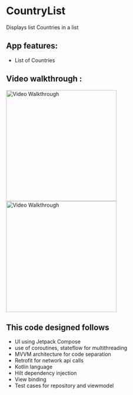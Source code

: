 # CountryList

Displays list Countries in a list

## App features:

- List of Countries


## Video walkthrough :

<img src='https://user-images.githubusercontent.com/1344764/200495771-8c22a51e-4094-4e20-a46c-088506b99665.gif' title='Video Walkthrough' width="300" alt='Video Walkthrough' />

<img src='https://user-images.githubusercontent.com/1344764/200496063-33b082f2-32c1-42b3-919c-bafe9de6fd69.gif' title='No connectivity' width="300" alt='Video Walkthrough' />

## This code designed follows 

- UI using Jetpack Compose 
- use of coroutines, stateflow for multithreading
- MVVM architecture for code separation
- Retrofit for network api calls
- Kotlin language
- Hilt dependency injection
- View binding
- Test cases for repository and viewmodel
